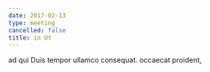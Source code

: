 ```yaml
---
date: 2017-02-13
type: meeting
cancelled: false
title: in Ut
---
```

ad qui Duis tempor ullamco consequat. occaecat proident,